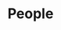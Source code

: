 ---
title: People
date: 

type: landing

sections:
  - block: people
    content:
      title: Meet the Team
      # Choose which groups/teams of users to display.
      #   Edit `user_groups` in each user's profile to add them to one or more of these groups.
      user_groups:
          - staff
          - guest
      sort_by: Params.last_name
      sort_ascending: true
    design:
      show_interests: false
      show_role: true
      show_social: true
---